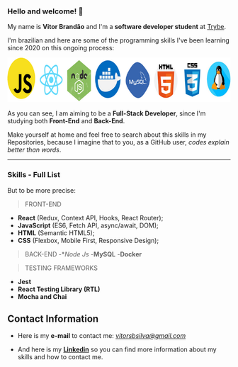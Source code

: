 ### Hello and welcome! 👋

My name is **Vitor Brandão** and I'm a **software developer student** at [Trybe](https://www.betrybe.com/). 

I'm brazilian and here are some of the programming skills I've been learning since 2020 on this ongoing process:

<img src="my-coding-skills.png" alt="my-skills" width="700" height="100" />

As you can see, I am aiming to be a **Full-Stack Developer**, since I'm studying both **Front-End** and **Back-End**. 

Make yourself at home and feel free to search about this skills in my Repositories, because I imagine that to you, as a GitHub user, *codes explain better than words*. 

---

### Skills - Full List

But to be more precise:

> FRONT-END
- **React** (Redux, Context API, Hooks, React Router);
- **JavaScript** (ES6, Fetch API, async/await, DOM);
- **HTML** (Semantic HTML5);
- **CSS** (Flexbox, Mobile First, Responsive Design);

> BACK-END
-**Node Js*
-**MySQL**
-**Docker**

> TESTING FRAMEWORKS
- **Jest**
- **React Testing Library (RTL)**
- **Mocha and Chai**


Contact Information
---------

* Here is my **e-mail** to contact me: *vitorsbsilva@gmail.com*

* And here is my **[Linkedin](https://www.linkedin.com/in/vitorbrandao-silva/)** so you can find more information about my skills and how to contact me.  
